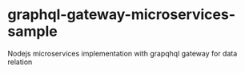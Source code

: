 # graphql-gateway-microservices-sample
Nodejs microservices implementation with grapqhql gateway for data relation
